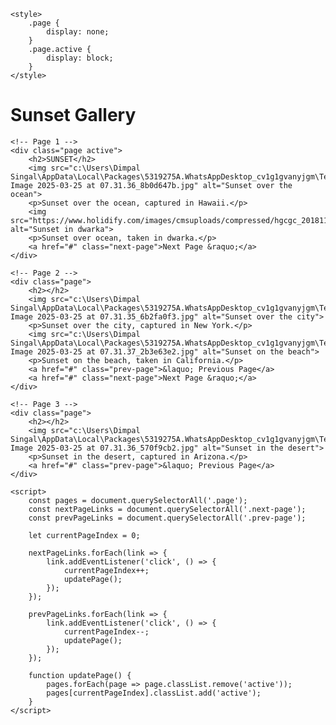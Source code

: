 <!DOCTYPE html>
<html>
<head>
	<title>Sunset Gallery</title>
    <link rel="stylesheet" type="text/css" href="styles.css">

	<style>
		.page {
			display: none;
		}
		.page.active {
			display: block;
		}
	</style>
</head>
<body>
	<h1>Sunset Gallery</h1>
	
	<!-- Page 1 -->
	<div class="page active">
		<h2>SUNSET</h2>
		<img src="c:\Users\Dimpal Singal\AppData\Local\Packages\5319275A.WhatsAppDesktop_cv1g1gvanyjgm\TempState\AF8D9C4E238C63FB074B44EB6AED80AE\WhatsApp Image 2025-03-25 at 07.31.36_8b0d647b.jpg" alt="Sunset over the ocean">
		<p>Sunset over the ocean, captured in Hawaii.</p>
		<img src="https://www.holidify.com/images/cmsuploads/compressed/hgcgc_20181120142913.jpg" alt="Sunset in dwarka">
		<p>Sunset over ocean, taken in dwarka.</p>
		<a href="#" class="next-page">Next Page &raquo;</a>
	</div>
	
	<!-- Page 2 -->
	<div class="page">
		<h2></h2>
		<img src="c:\Users\Dimpal Singal\AppData\Local\Packages\5319275A.WhatsAppDesktop_cv1g1gvanyjgm\TempState\7F278AD602C7F47AA76D1BFC90F20263\WhatsApp Image 2025-03-25 at 07.31.35_6b2fa0f3.jpg" alt="Sunset over the city">
		<p>Sunset over the city, captured in New York.</p>
		<img src="c:\Users\Dimpal Singal\AppData\Local\Packages\5319275A.WhatsAppDesktop_cv1g1gvanyjgm\TempState\6E2D5D50A943A0E0D738377F51011685\WhatsApp Image 2025-03-25 at 07.31.37_2b3e63e2.jpg" alt="Sunset on the beach">
		<p>Sunset on the beach, taken in California.</p>
		<a href="#" class="prev-page">&laquo; Previous Page</a>
		<a href="#" class="next-page">Next Page &raquo;</a>
	</div>
	
	<!-- Page 3 -->
	<div class="page">
		<h2></h2>
		<img src="c:\Users\Dimpal Singal\AppData\Local\Packages\5319275A.WhatsAppDesktop_cv1g1gvanyjgm\TempState\B928FEC5932BF2FDDD2CC88C038B8CCB\WhatsApp Image 2025-03-25 at 07.31.36_570f9cb2.jpg" alt="Sunset in the desert">
		<p>Sunset in the desert, captured in Arizona.</p>
		<a href="#" class="prev-page">&laquo; Previous Page</a>
	</div>
	
	<script>
		const pages = document.querySelectorAll('.page');
		const nextPageLinks = document.querySelectorAll('.next-page'); 
		const prevPageLinks = document.querySelectorAll('.prev-page');
		
		let currentPageIndex = 0;
		
		nextPageLinks.forEach(link => {
			link.addEventListener('click', () => {
				currentPageIndex++;
				updatePage();
			});
		});
		
		prevPageLinks.forEach(link => {
			link.addEventListener('click', () => {
				currentPageIndex--;
				updatePage();
			});
		});
		
		function updatePage() {
			pages.forEach(page => page.classList.remove('active'));
			pages[currentPageIndex].classList.add('active');
		}
	</script>
</body>
</html>

